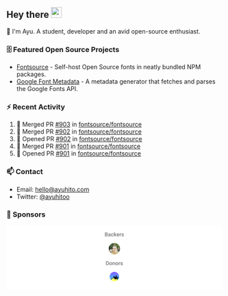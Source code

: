 ## Hey there <img src="https://media.giphy.com/media/hvRJCLFzcasrR4ia7z/giphy.gif" width="25" height="25">

📝 I'm Ayu. A student, developer and an avid open-source enthusiast.

### 🗄 Featured Open Source Projects

- [Fontsource](https://github.com/fontsource/fontsource) - Self-host Open Source fonts in neatly bundled NPM packages.
- [Google Font Metadata](https://github.com/fontsource/google-font-metadata) - A metadata generator that fetches and parses the Google Fonts API.

### ⚡ Recent Activity

<!--START_SECTION:activity-->

1. 🎉 Merged PR [#903](https://github.com/fontsource/fontsource/pull/903) in [fontsource/fontsource](https://github.com/fontsource/fontsource)
2. 🎉 Merged PR [#902](https://github.com/fontsource/fontsource/pull/902) in [fontsource/fontsource](https://github.com/fontsource/fontsource)
3. 💪 Opened PR [#902](https://github.com/fontsource/fontsource/pull/902) in [fontsource/fontsource](https://github.com/fontsource/fontsource)
4. 🎉 Merged PR [#901](https://github.com/fontsource/fontsource/pull/901) in [fontsource/fontsource](https://github.com/fontsource/fontsource)
5. 💪 Opened PR [#901](https://github.com/fontsource/fontsource/pull/901) in [fontsource/fontsource](https://github.com/fontsource/fontsource)
<!--END_SECTION:activity-->

### 📫 Contact

- Email: hello@ayuhito.com
- Twitter: [@ayuhitoo](https://twitter.com/ayuhitoo)

### :sparkling_heart: Sponsors

<p align="center">
  <a href="https://cdn.jsdelivr.net/gh/ayuhito/ayuhito/sponsors.svg">
    <img src='https://raw.githubusercontent.com/ayuhito/ayuhito/master/sponsors.svg'/>
  </a>
</p>
